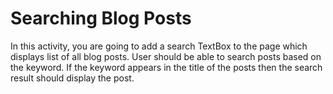 # Searching Blog Posts 

In this activity, you are going to add a search TextBox to the page which displays list of all blog posts. User should be able to search posts based on the keyword. If the keyword appears in the title of the posts then the search result should display the post. 